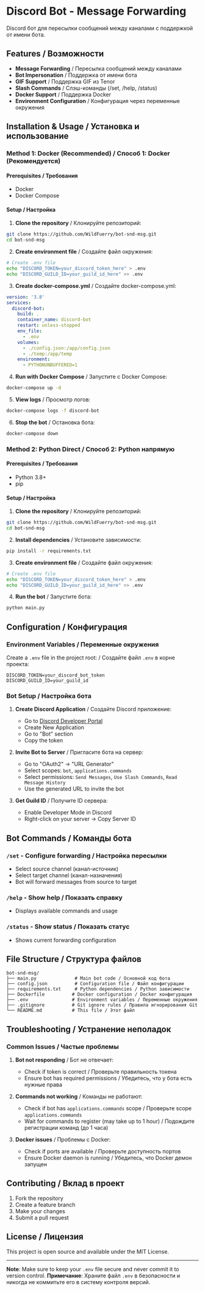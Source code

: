 # Discord Bot - Message Forwarding

Discord бот для пересылки сообщений между каналами с поддержкой от имени бота.

## Features / Возможности

- **Message Forwarding** / Пересылка сообщений между каналами
- **Bot Impersonation** / Поддержка от имени бота
- **GIF Support** / Поддержка GIF из Tenor
- **Slash Commands** / Слэш-команды (/set, /help, /status)
- **Docker Support** / Поддержка Docker
- **Environment Configuration** / Конфигурация через переменные окружения

## Installation & Usage / Установка и использование

### Method 1: Docker (Recommended) / Способ 1: Docker (Рекомендуется)

#### Prerequisites / Требования
- Docker
- Docker Compose

#### Setup / Настройка

1. **Clone the repository** / Клонируйте репозиторий:
```bash
git clone https://github.com/WildFuerry/bot-snd-msg.git
cd bot-snd-msg
```

2. **Create environment file** / Создайте файл окружения:
```bash
# Create .env file
echo "DISCORD_TOKEN=your_discord_token_here" > .env
echo "DISCORD_GUILD_ID=your_guild_id_here" >> .env
```

3. **Create docker-compose.yml** / Создайте docker-compose.yml:
```yaml
version: '3.8'
services:
  discord-bot:
    build: .
    container_name: discord-bot
    restart: unless-stopped
    env_file:
      - .env
    volumes:
      - ./config.json:/app/config.json
      - ./temp:/app/temp
    environment:
      - PYTHONUNBUFFERED=1
```

4. **Run with Docker Compose** / Запустите с Docker Compose:
```bash
docker-compose up -d
```

5. **View logs** / Просмотр логов:
```bash
docker-compose logs -f discord-bot
```

6. **Stop the bot** / Остановка бота:
```bash
docker-compose down
```

### Method 2: Python Direct / Способ 2: Python напрямую

#### Prerequisites / Требования
- Python 3.8+
- pip

#### Setup / Настройка

1. **Clone the repository** / Клонируйте репозиторий:
```bash
git clone https://github.com/WildFuerry/bot-snd-msg.git
cd bot-snd-msg
```

2. **Install dependencies** / Установите зависимости:
```bash
pip install -r requirements.txt
```

3. **Create environment file** / Создайте файл окружения:
```bash
# Create .env file
echo "DISCORD_TOKEN=your_discord_token_here" > .env
echo "DISCORD_GUILD_ID=your_guild_id_here" >> .env
```

4. **Run the bot** / Запустите бота:
```bash
python main.py
```

## Configuration / Конфигурация

### Environment Variables / Переменные окружения

Create a `.env` file in the project root: / Создайте файл `.env` в корне проекта:

```env
DISCORD_TOKEN=your_discord_bot_token
DISCORD_GUILD_ID=your_guild_id
```

### Bot Setup / Настройка бота

1. **Create Discord Application** / Создайте Discord приложение:
   - Go to [Discord Developer Portal](https://discord.com/developers/applications)
   - Create New Application
   - Go to "Bot" section
   - Copy the token

2. **Invite Bot to Server** / Пригласите бота на сервер:
   - Go to "OAuth2" → "URL Generator"
   - Select scopes: `bot`, `applications.commands`
   - Select permissions: `Send Messages`, `Use Slash Commands`, `Read Message History`
   - Use the generated URL to invite the bot

3. **Get Guild ID** / Получите ID сервера:
   - Enable Developer Mode in Discord
   - Right-click on your server → Copy Server ID

## Bot Commands / Команды бота

### `/set` - Configure forwarding / Настройка пересылки
- Select source channel (канал-источник)
- Select target channel (канал-назначения)
- Bot will forward messages from source to target

### `/help` - Show help / Показать справку
- Displays available commands and usage

### `/status` - Show status / Показать статус
- Shows current forwarding configuration

## File Structure / Структура файлов

```
bot-snd-msg/
├── main.py              # Main bot code / Основной код бота
├── config.json          # Configuration file / Файл конфигурации
├── requirements.txt     # Python dependencies / Python зависимости
├── Dockerfile          # Docker configuration / Docker конфигурация
├── .env                # Environment variables / Переменные окружения
├── .gitignore          # Git ignore rules / Правила игнорирования Git
└── README.md           # This file / Этот файл
```

## Troubleshooting / Устранение неполадок

### Common Issues / Частые проблемы

1. **Bot not responding** / Бот не отвечает:
   - Check if token is correct / Проверьте правильность токена
   - Ensure bot has required permissions / Убедитесь, что у бота есть нужные права

2. **Commands not working** / Команды не работают:
   - Check if bot has `applications.commands` scope / Проверьте scope `applications.commands`
   - Wait for commands to register (may take up to 1 hour) / Подождите регистрации команд (до 1 часа)

3. **Docker issues** / Проблемы с Docker:
   - Check if ports are available / Проверьте доступность портов
   - Ensure Docker daemon is running / Убедитесь, что Docker демон запущен

## Contributing / Вклад в проект

1. Fork the repository
2. Create a feature branch
3. Make your changes
4. Submit a pull request

## License / Лицензия

This project is open source and available under the MIT License.

---

**Note**: Make sure to keep your `.env` file secure and never commit it to version control.
**Примечание**: Храните файл `.env` в безопасности и никогда не коммитьте его в систему контроля версий. 